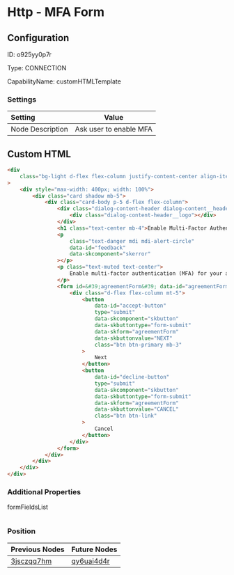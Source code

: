 # Http - MFA Form
## Configuration
ID:  o925yy0p7r

Type: CONNECTION 

CapabilityName: customHTMLTemplate

### Settings
| Setting | Value  |
| :------------------------ | ---------------------------------------- |
| Node Description | Ask user to enable MFA | 
 


## Custom HTML
```html
<div
    class="bg-light d-flex flex-column justify-content-center align-items-center position-absolute top-0 start-0 bottom-0 end-0"
>
    <div style="max-width: 400px; width: 100%">
        <div class="card shadow mb-5">
            <div class="card-body p-5 d-flex flex-column">
                <div class="dialog-content-header dialog-content__header" style="height: 85px">
                    <div class="dialog-content-header__logo"></div>
                </div>
                <h1 class="text-center mb-4">Enable Multi-Factor Authentication</h1>
                <p
                    class="text-danger mdi mdi-alert-circle"
                    data-id="feedback"
                    data-skcomponent="skerror"
                ></p>
                <p class="text-muted text-center">
                    Enable multi-factor authentication (MFA) for your account. With MFA enabled, you can sign on using any of the preferred passwordless methods available to you.
                </p>
                <form id=&#39;agreementForm&#39; data-id="agreementForm">
                    <div class="d-flex flex-column mt-5">
                        <button
                            data-id="accept-button"
                            type="submit"
                            data-skcomponent="skbutton"
                            data-skbuttontype="form-submit"
                            data-skform="agreementForm"
                            data-skbuttonvalue="NEXT"
                            class="btn btn-primary mb-3"
                        >
                            Next
                        </button>
                        <button
                            data-id="decline-button"
                            type="submit"
                            data-skcomponent="skbutton"
                            data-skbuttontype="form-submit"
                            data-skform="agreementForm"
                            data-skbuttonvalue="CANCEL"
                            class="btn btn-link"
                        >
                            Cancel
                        </button>
                    </div>
                </form>
            </div>
        </div>
    </div>
</div>
```


### Additional Properties
formFieldsList
 ```json 

```




### Position
| Previous Nodes | Future Nodes |
| :------------- | ------------ |
| [3jsczqq7hm](./3jsczqq7hm.md) | [qy6uai4d4r](./qy6uai4d4r.md) |